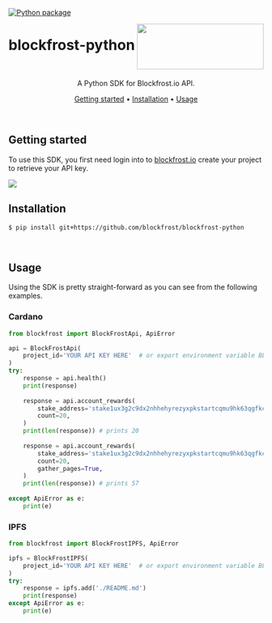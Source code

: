 [![Python package](https://github.com/blockfrost/blockfrost-python/actions/workflows/python-package.yml/badge.svg)](https://github.com/blockfrost/blockfrost-python/actions/workflows/python-package.yml)

<img src="https://blockfrost.io/images/logo.svg" width="250" align="right" height="90">

# blockfrost-python

<br/>

<p align="center">A Python SDK for Blockfrost.io API.</p>
<p align="center">
  <a href="#getting-started">Getting started</a> •
  <a href="#installation">Installation</a> •
  <a href="#usage">Usage</a>
</p>
<br>

## Getting started

To use this SDK, you first need login into to [blockfrost.io](https://blockfrost.io) create your project to retrieve your API key.

<img src="https://i.imgur.com/smY12ro.png">

<br/>

## Installation

```console
$ pip install git+https://github.com/blockfrost/blockfrost-python
```

<br/>

## Usage

Using the SDK is pretty straight-forward as you can see from the following examples.

### Cardano

```python
from blockfrost import BlockFrostApi, ApiError

api = BlockFrostApi(
    project_id='YOUR API KEY HERE'  # or export environment variable BLOCKFROST_PROJECT_ID
)
try:
    response = api.health()
    print(response)
    
    response = api.account_rewards(
        stake_address='stake1ux3g2c9dx2nhhehyrezyxpkstartcqmu9hk63qgfkccw5rqttygt7',
        count=20,
    )
    print(len(response)) # prints 20
    
    response = api.account_rewards(
        stake_address='stake1ux3g2c9dx2nhhehyrezyxpkstartcqmu9hk63qgfkccw5rqttygt7',
        count=20,
        gather_pages=True,
    )
    print(len(response)) # prints 57
    
except ApiError as e:
    print(e)
```

### IPFS

```python
from blockfrost import BlockFrostIPFS, ApiError

ipfs = BlockFrostIPFS(
    project_id='YOUR API KEY HERE'  # or export environment variable BLOCKFROST_PROJECT_ID
)
try:
    response = ipfs.add('./README.md')
    print(response)
except ApiError as e:
    print(e)
```